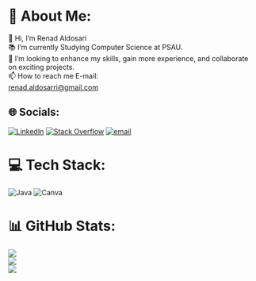# 💫 About Me:
👋 Hi, I’m Renad Aldosari<br>📚 I’m currently Studying Computer Science at PSAU.<br>🚀 I’m looking to enhance my skills, gain more experience, and collaborate on exciting projects.<br>📫 How to reach me E-mail:<br>renad.aldosarri@gmail.com


## 🌐 Socials:
[![LinkedIn](https://img.shields.io/badge/LinkedIn-%230077B5.svg?logo=linkedin&logoColor=white)](https://linkedin.com/in/http://linkedin.com/in/renad-f-aldosari-36548a343) [![Stack Overflow](https://img.shields.io/badge/-Stackoverflow-FE7A16?logo=stack-overflow&logoColor=white)](https://stackoverflow.com/users/https://stackoverflow.com/users/28006151/renad-aldosari) [![email](https://img.shields.io/badge/Email-D14836?logo=gmail&logoColor=white)](mailto:renad.aldosarri@gmail.com) 

# 💻 Tech Stack:
![Java](https://img.shields.io/badge/java-%23ED8B00.svg?style=flat&logo=openjdk&logoColor=white) ![Canva](https://img.shields.io/badge/Canva-%2300C4CC.svg?style=flat&logo=Canva&logoColor=white)
# 📊 GitHub Stats:
![](https://github-readme-stats.vercel.app/api?username=RenadFW&theme=dark&hide_border=false&include_all_commits=false&count_private=false)<br/>
![](https://nirzak-streak-stats.vercel.app/?user=RenadFW&theme=dark&hide_border=false)<br/>
![](https://github-readme-stats.vercel.app/api/top-langs/?username=RenadFW&theme=dark&hide_border=false&include_all_commits=false&count_private=false&layout=compact)

<!-- Proudly created with GPRM ( https://gprm.itsvg.in ) -->
